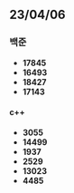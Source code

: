 ## 23/04/06

### 백준

- **17845**
- **16493**
- **18427**
- **17143**

#### c++
- **3055**
- **14499**
- **1937**
- **2529**
- **13023**
- **4485**